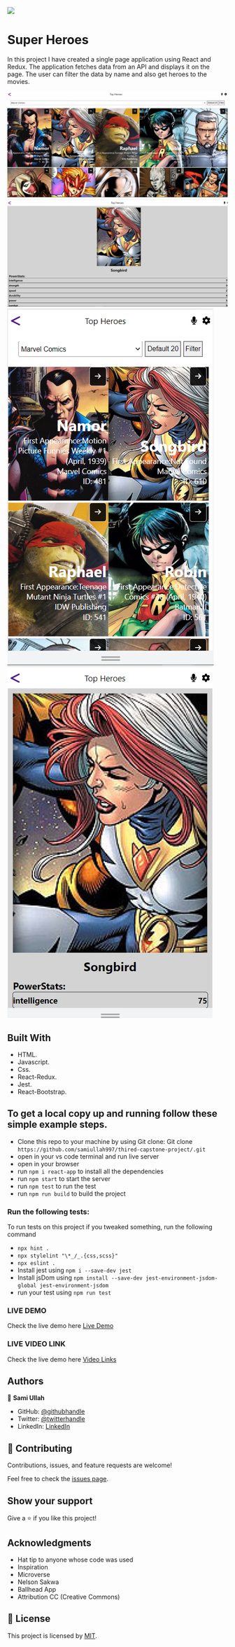 ![](https://img.shields.io/badge/Microverse-blueviolet)

# Super Heroes
In this project I have created a single page application using React and Redux. The application fetches data from an API and displays it on the page. The user can filter the data by name and also get heroes to the movies.

![screenshot](./src/assets/images/image1.png)
![screenshot](./src/assets/images/image2.png)
![screenshot](./src/assets/images/image3.png)
![screenshot](./src/assets/images/image4.png)

## Built With

- HTML.
- Javascript.
- Css.
- React-Redux.
- Jest.
- React-Bootstrap.

## To get a local copy up and running follow these simple example steps.

- Clone this repo to your machine by using Git clone: Git clone `https://github.com/samiullah997/thired-capstone-project/.git`
- open in your vs code terminal and run live server
- open in your browser
- run `npm i react-app` to install all the dependencies
- run `npm start` to start the server
- run `npm test` to run the test
- run `npm run build` to build the project

### Run the following tests:

To run tests on this project if you tweaked something, run the following command

- `npx hint .`
- `npx stylelint "\*_/_.{css,scss}"`
- `npx eslint .`
- Install jest using `npm i --save-dev jest`
- Install jsDom using `npm install --save-dev jest-environment-jsdom-global jest-environment-jsdom`
- run your test using `npm run test`

### LIVE DEMO

Check the live demo here [Live Demo](https://github.com/samiullah997/thired-capstone-project)

### LIVE VIDEO LINK

Check the live demo here [Video Links](https://www.loom.com/share/59121c98742a40a997f3875811a51618)

## Authors

👤 **Sami Ullah**

- GitHub: [@githubhandle](https://github.com/samiullah997)
- Twitter: [@twitterhandle](https://twitter.com/samiullahk997)
- LinkedIn: [LinkedIn](https://www.linkedin.com/in/samiullah-khan-2702b7171/)

## 🤝 Contributing

Contributions, issues, and feature requests are welcome!

Feel free to check the [issues page](https://github.com/samiullah997/thired-capstone-project//issues).

## Show your support

Give a ⭐️ if you like this project!

## Acknowledgments

- Hat tip to anyone whose code was used
- Inspiration
- Microverse
- Nelson Sakwa
- Ballhead App
- Attribution CC (Creative Commons)

## 📝 License

This project is licensed by [MIT](./LICENSE).
